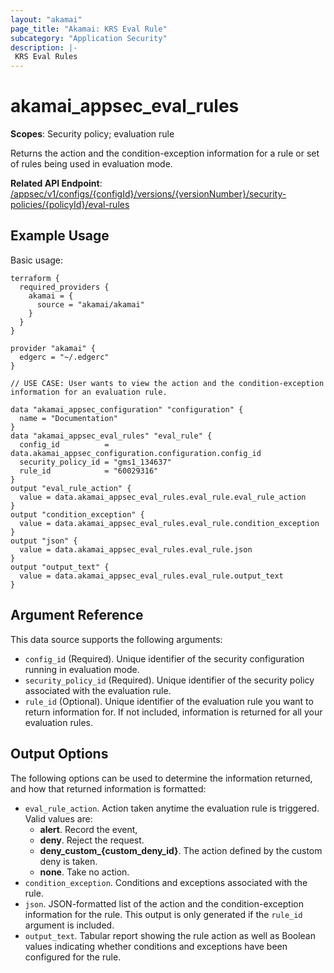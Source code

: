 ```yaml
---
layout: "akamai"
page_title: "Akamai: KRS Eval Rule"
subcategory: "Application Security"
description: |-
 KRS Eval Rules
---
```



# akamai_appsec_eval_rules

**Scopes**: Security policy; evaluation rule

Returns the action and the condition-exception information for a rule or set of rules being used in evaluation mode.

**Related API Endpoint**: [/appsec/v1/configs/{configId}/versions/{versionNumber}/security-policies/{policyId}/eval-rules](https://developer.akamai.com/api/cloud_security/application_security/v1.html#getevalrules)

## Example Usage

Basic usage:

```
terraform {
  required_providers {
    akamai = {
      source = "akamai/akamai"
    }
  }
}

provider "akamai" {
  edgerc = "~/.edgerc"
}

// USE CASE: User wants to view the action and the condition-exception information for an evaluation rule.

data "akamai_appsec_configuration" "configuration" {
  name = "Documentation"
}
data "akamai_appsec_eval_rules" "eval_rule" {
  config_id          = data.akamai_appsec_configuration.configuration.config_id
  security_policy_id = "gms1_134637"
  rule_id            = "60029316"
}
output "eval_rule_action" {
  value = data.akamai_appsec_eval_rules.eval_rule.eval_rule_action
}
output "condition_exception" {
  value = data.akamai_appsec_eval_rules.eval_rule.condition_exception
}
output "json" {
  value = data.akamai_appsec_eval_rules.eval_rule.json
}
output "output_text" {
  value = data.akamai_appsec_eval_rules.eval_rule.output_text
}
```

## Argument Reference

This data source supports the following arguments:

- `config_id` (Required). Unique identifier of the security configuration running in evaluation mode.
- `security_policy_id` (Required). Unique identifier of the security policy associated with the evaluation rule.
- `rule_id` (Optional). Unique identifier of the evaluation rule you want to return information for. If not included, information is returned for all your evaluation rules.

## Output Options

The following options can be used to determine the information returned, and how that returned information is formatted:

- `eval_rule_action`. Action taken anytime the evaluation rule is triggered. Valid values are:
  - **alert**. Record the event,
  - **deny**. Reject the request.
  - **deny_custom_{custom_deny_id}**. The action defined by the custom deny is taken.
  - **none**. Take no action.
- `condition_exception`. Conditions and exceptions associated with the rule.
- `json`. JSON-formatted list of the action and the condition-exception information for the rule. This output is only generated if the `rule_id` argument is included.
- `output_text`. Tabular report showing the rule action as well as Boolean values indicating whether conditions and exceptions have been configured for the rule.

